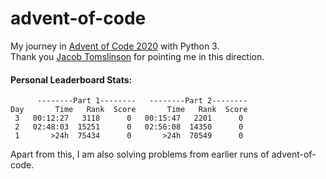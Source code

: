 # advent-of-code
 My journey in [Advent of Code 2020](https://adventofcode.com/2020) with Python 3.  
 Thank you [Jacob Tomslinson](https://github.com/jacobtomlinson/advent-of-gpu-code-2020) for pointing me in this direction.  
  
 #### Personal Leaderboard Stats:  
 ```
       --------Part 1--------   --------Part 2--------
Day       Time   Rank  Score       Time   Rank  Score
  3   00:12:27   3118      0   00:15:47   2201      0
  2   02:48:03  15251      0   02:56:08  14350      0
  1       >24h  75434      0       >24h  70549      0
```

Apart from this, I am also solving problems from earlier runs of advent-of-code.  
